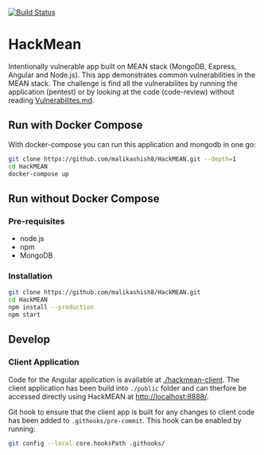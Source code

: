 [![Build Status](https://travis-ci.com/malikashish8/HackMEAN.svg?branch=master)](https://travis-ci.com/malikashish8/HackMEAN)

# HackMean

Intentionally vulnerable app built on MEAN stack (MongoDB, Express, Angular and Node.js). This app demonstrates common vulnerabilities in the MEAN stack. The challenge is find all the vulnerabilites by running the application (pentest) or by looking at the code (code-review) without reading [Vulnerabilites.md](./Vulnerabilites.md).

## Run with Docker Compose

With docker-compose you can run this application and mongodb in one go:

```bash
git clone https://github.com/malikashish8/HackMEAN.git --depth=1
cd HackMEAN
docker-compose up
```
## Run without Docker Compose
### Pre-requisites
- node.js
- npm
- MongoDB

### Installation
```bash
git clone https://github.com/malikashish8/HackMEAN.git
cd HackMEAN
npm install --production
npm start
```

## Develop
### Client Application

Code for the Angular application is available at [./hackmean-client](./hackmean-client). The client application has been build into `./public` folder and can therfore be accessed directly using HackMEAN at [http://localhost:8888/](http://localhost:8888).

Git hook to ensure that the client app is built for any changes to client code has been added to `.githooks/pre-commit`. This hook can be enabled by running:
```bash
git config --local core.hooksPath .githooks/
```